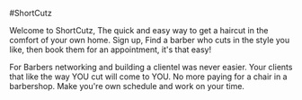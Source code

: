 #ShortCutz

Welcome to ShortCutz, The quick and easy way to get a haircut in the comfort of your own home.
Sign up, Find a barber who cuts in the style you like, then book them for an appointment, it's that easy!

For Barbers networking and building a clientel was never easier. Your clients that like the way YOU cut will come to YOU. 
No more paying for a chair in a barbershop. Make you're own schedule and work on your time. 